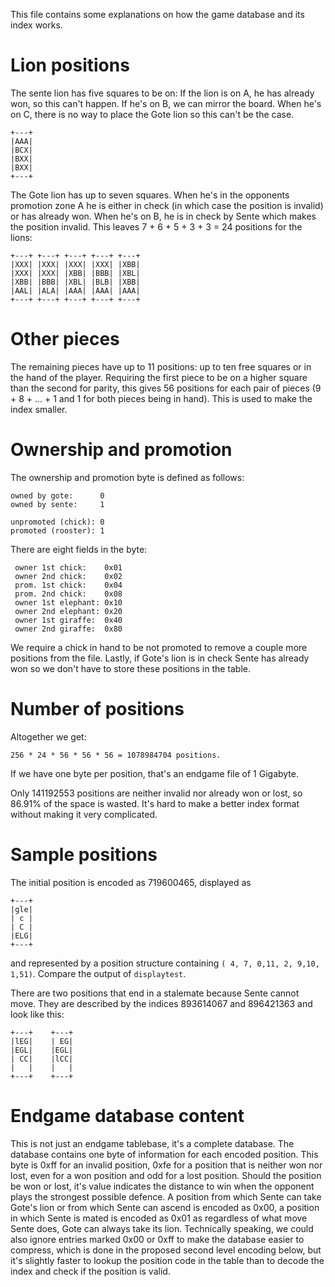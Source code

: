This file contains some explanations on how the game database and its
index works.

Lion positions
==============

The sente lion has five squares to be on: If the lion is on A,
he has already won, so this can't happen.  If he's on B, we can
mirror the board. When he's on C, there is no way to place the
Gote lion so this can't be the case.

    +---+
    |AAA|
    |BCX|
    |BXX|
    |BXX|
    +---+

The Gote lion has up to seven squares. When he's in the opponents
promotion zone A he is either in check (in which case the position is
invalid) or has already won. When he's on B, he is in check by Sente
which makes the position invalid. This leaves 7 + 6 + 5 + 3 + 3 = 24
positions for the lions:

    +---+ +---+ +---+ +---+ +---+
    |XXX| |XXX| |XXX| |XXX| |XBB|
    |XXX| |XXX| |XBB| |BBB| |XBL|
    |XBB| |BBB| |XBL| |BLB| |XBB|
    |AAL| |ALA| |AAA| |AAA| |AAA|
    +---+ +---+ +---+ +---+ +---+

Other pieces
============

The remaining pieces have up to 11 positions: up to ten free squares or
in the hand of the player.  Requiring the first piece to be on a higher
square than the second for parity, this gives 56 positions for each pair
of pieces (9 + 8 + ... + 1 and 1 for both pieces being in hand).  This
is used to make the index smaller.

Ownership and promotion
=======================

The ownership and promotion byte is defined as follows:

    owned by gote:      0
    owned by sente:     1

    unpromoted (chick): 0
    promoted (rooster): 1

There are eight fields in the byte:

     owner 1st chick:    0x01
     owner 2nd chick:    0x02
     prom. 1st chick:    0x04
     prom. 2nd chick:    0x08
     owner 1st elephant: 0x10
     owner 2nd elephant: 0x20
     owner 1st giraffe:  0x40
     owner 2nd giraffe:  0x80
 
We require a chick in hand to be not promoted to remove a couple more
positions from the file.  Lastly, if Gote's lion is in check Sente has
already won so we don't have to store these positions in the table.

Number of positions
===================

Altogether we get:

    256 * 24 * 56 * 56 * 56 = 1078984704 positions.

If we have one byte per position, that's an endgame file of 1 Gigabyte.

Only 141192553 positions are neither invalid nor already won or lost, so
86.91% of the space is wasted.  It's hard to make a better index format
without making it very complicated.

Sample positions
================

The initial position is encoded as 719600465, displayed as

    +---+
    |gle| 
    | c |
    | C |
    |ELG| 
    +---+

and represented by a position structure containing
`( 4, 7, 0,11, 2, 9,10, 1,51)`. Compare the output of `displaytest`.

There are two positions that end in a stalemate because Sente cannot
move.  They are described by the indices 893614067 and 896421363 and
look like this:

    +---+    +---+
    |lEG|    | EG|
    |EGL|    |EGL|
    | CC|    |lCC|
    |   |    |   |
    +---+    +---+

Endgame database content
========================

This is not just an endgame tablebase, it's a complete database. The
database contains one byte of information for each encoded position.
This byte is 0xff for an invalid position, 0xfe for a position that is
neither won nor lost, even for a won position and odd for a lost
position.  Should the position be won or lost, it's value indicates
the distance to win when the opponent plays the strongest possible
defence.  A position from which Sente can take Gote's lion or from which
Sente can ascend is encoded as 0x00, a position in which Sente is mated
is encoded as 0x01 as regardless of what move Sente does, Gote can
always take its lion.  Technically speaking, we could also ignore
entries marked 0x00 or 0xff to make the database easier to compress,
which is done in the proposed second level encoding below, but it's
slightly faster to lookup the position code in the table than to decode
the index and check if the position is valid.
